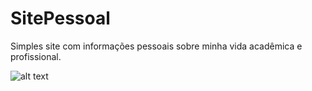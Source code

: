 # SitePessoal
Simples site com informações pessoais sobre minha vida acadêmica e profissional.

![alt text](https://i.imgur.com/1gGOOQS.jpg "Ilustração")

